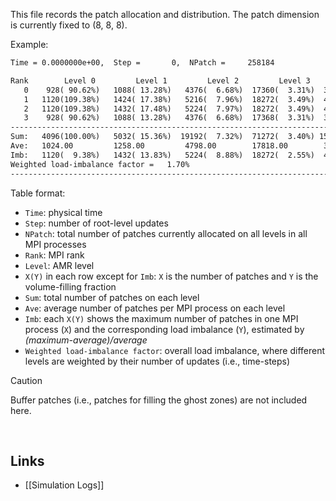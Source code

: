 This file records the patch allocation and distribution.
The patch dimension is currently fixed to (8, 8, 8).

Example:
``` markdown
Time = 0.0000000e+00,  Step =       0,  NPatch =     258184

Rank        Level 0         Level 1         Level 2         Level 3         Level 4         Level 5
   0    928( 90.62%)   1088( 13.28%)   4376(  6.68%)  17360(  3.31%)  39160(  0.93%)      0(  0.00%)
   1   1120(109.38%)   1424( 17.38%)   5216(  7.96%)  18272(  3.49%)  40128(  0.96%)      0(  0.00%)
   2   1120(109.38%)   1432( 17.48%)   5224(  7.97%)  18272(  3.49%)  40136(  0.96%)      0(  0.00%)
   3    928( 90.62%)   1088( 13.28%)   4376(  6.68%)  17368(  3.31%)  39168(  0.93%)      0(  0.00%)
----------------------------------------------------------------------------------------------------
Sum:   4096(100.00%)   5032( 15.36%)  19192(  7.32%)  71272(  3.40%) 158592(  0.95%)      0(  0.00%)
Ave:   1024.00         1258.00         4798.00        17818.00        39648.00            0.00
Imb:   1120(  9.38%)   1432( 13.83%)   5224(  8.88%)  18272(  2.55%)  40136(  1.23%)      0(  0.00%)
Weighted load-imbalance factor =   1.70%
----------------------------------------------------------------------------------------------------

```

Table format:
* `Time`: physical time
* `Step`: number of root-level updates
* `NPatch`: total number of patches currently allocated on all levels in all MPI processes
* `Rank`: MPI rank
* `Level`: AMR level
* `X(Y)` in each row except for `Imb`: `X` is the number of patches and `Y` is the volume-filling fraction
* `Sum`: total number of patches on each level
* `Ave`: average number of patches per MPI process on each level
* `Imb`: each `X(Y)` shows the maximum number of patches in one MPI process (`X`)
and the corresponding load imbalance (`Y`), estimated by <var>(maximum-average)/average</var>
* `Weighted load-imbalance factor`: overall load imbalance, where different levels are weighted
by their number of updates (i.e., time-steps)

> [!CAUTION]
> Buffer patches (i.e., patches for filling the ghost zones) are not included here.

<br>

## Links
* [[Simulation Logs]]
